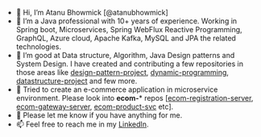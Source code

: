 - 👋 Hi, I’m Atanu Bhowmick [@atanubhowmick]
- 👀 I’m a Java professional with 10+ years of experience. Working in Spring boot, Microservices, Spring WebFlux Reactive Programming, GraphQL, Azure cloud, Apache Kafka, MySQL and JPA the related technologies.
- 🌱 I’m good at Data structure, Algorithm, Java Design patterns and System Design. I have created and contributing a few repositories in those areas like [design-pattern-project](https://github.com/atanubhowmick/design-pattern-project), [dynamic-programming](https://github.com/atanubhowmick/dynamic-programming), [datastructure-project](https://github.com/atanubhowmick/datastructure-project) and few more.
- 🌱 Tried to create an e-commerce application in microservice environment. Please look into **ecom-*** repos [[ecom-registration-server](https://github.com/atanubhowmick/ecom-registration-server), [ecom-gateway-server](https://github.com/atanubhowmick/ecom-gateway-server), [ecom-product-svc](https://github.com/atanubhowmick/ecom-product-svc) etc]. 
- 💞️ Please let me know if you have anything for me.
- 📫 Feel free to reach me in my [LinkedIn](https://www.linkedin.com/in/atanubhowmick).

<!---
atanubhowmick/atanubhowmick is a ✨ special ✨ repository because its `README.md` (this file) appears on your GitHub profile.
You can click the Preview link to take a look at your changes.
--->
